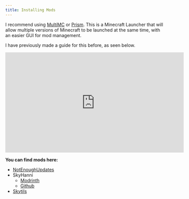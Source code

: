 ```yaml
---
title: Installing Mods
---
```

I recommend using [MultiMC](https://multimc.org/) or [Prism](https://prismlauncher.org/). This is a Minecraft Launcher that will allow multiple versions of Minecraft to be launched at the same time, with an easier GUI for mod management.

I have previously made a guide for this before, as seen below.

<iframe width="560" height="315" src="https://www.youtube.com/embed/2ZV0tKSNdJI?si=KuIXbIBGofjOaSnY" title="YouTube video player" frameborder="0" allow="accelerometer; autoplay; clipboard-write; encrypted-media; gyroscope; picture-in-picture; web-share" referrerpolicy="strict-origin-when-cross-origin" allowfullscreen></iframe>

**You can find mods here:** 
- [NotEnoughUpdates](https://modrinth.com/mod/notenoughupdates)
- SkyHanni
	- [Modrinth](https://modrinth.com/mod/skyhanni)
	- [Github](https://github.com/hannibal002/SkyHanni/releases)
- [Skytils](https://github.com/Skytils/SkytilsMod/releases)